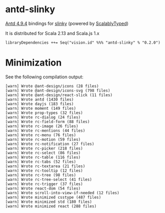 # antd-slinky

[Antd 4.9.4](https://ant.design/components/overview/) bindings for [slinky](https://slinky.dev/) (powered by [ScalablyTyped](https://scalablytyped.org))

It is distributed for Scala 2.13 and Scala.js 1.x

```
libraryDependencies ++= Seq("vision.id" %%% "antd-slinky" % "0.2.0") 
```

# Minimization

See the following compilation output:

```
[warn] Wrote @ant-design/icons (28 files)
[warn] Wrote @ant-design/icons-svg (798 files)
[warn] Wrote @ant-design/react-slick (11 files)
[warn] Wrote antd (1430 files)
[warn] Wrote dayjs (183 files)
[warn] Wrote moment (149 files)
[warn] Wrote prop-types (32 files)
[warn] Wrote rc-dialog (24 files)
[warn] Wrote rc-field-form (88 files)
[warn] Wrote rc-image (26 files)
[warn] Wrote rc-mentions (44 files)
[warn] Wrote rc-menu (76 files)
[warn] Wrote rc-motion (59 files)
[warn] Wrote rc-notification (27 files)
[warn] Wrote rc-picker (218 files)
[warn] Wrote rc-select (86 files)
[warn] Wrote rc-table (116 files)
[warn] Wrote rc-tabs (52 files)
[warn] Wrote rc-textarea (21 files)
[warn] Wrote rc-tooltip (12 files)
[warn] Wrote rc-tree (98 files)
[warn] Wrote rc-tree-select (41 files)
[warn] Wrote rc-trigger (37 files)
[warn] Wrote react-dom (54 files)
[warn] Wrote scroll-into-view-if-needed (12 files)
[warn] Wrote minimized csstype (487 files)
[warn] Wrote minimized std (180 files)
[warn] Wrote minimized react (288 files)
```